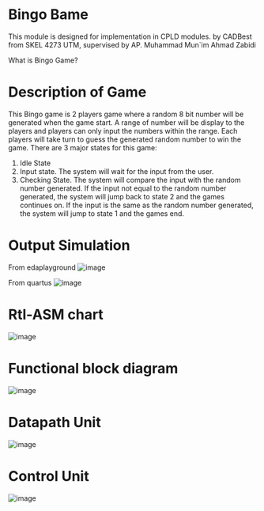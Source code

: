 # Bingo Bame
This module is designed for implementation in CPLD modules. by CADBest from SKEL 4273 UTM, supervised by AP. Muhammad Mun`im Ahmad Zabidi

What is Bingo Game?

# Description of Game

This Bingo game is 2 players game where a random 8 bit number will be generated when the game start. A range of number will be display to the players and players can only input the numbers within the range. Each players will take turn to guess the generated random number to win the game.
There are 3 major states for this game:
1.	Idle State
2.	Input state. The system will wait for the input from the user.
3.	Checking State. The system will compare the input with the random number generated. If the input not equal to the random number generated, the system will jump back to state 2 and the games continues on. If the input is the same as the random number generated, the system will jump to state 1 and the games end.

# Output Simulation

From edaplayground
![image](https://user-images.githubusercontent.com/87294236/125234475-6860f300-e313-11eb-9977-854b71a607c2.png)

From quartus
![image](https://user-images.githubusercontent.com/87294236/125240044-225c5d00-e31c-11eb-82ff-a34732b0fba3.png)


# Rtl-ASM chart

![image](https://user-images.githubusercontent.com/87294236/125233842-fe941980-e311-11eb-97b4-d3c578309894.png)

# Functional block diagram

![image](https://user-images.githubusercontent.com/87294236/125234160-b6c1c200-e312-11eb-8895-091b55b456e7.png)

# Datapath Unit

![image](https://user-images.githubusercontent.com/87294236/125234280-fa1c3080-e312-11eb-818b-9ed5e6f3f90c.png)

# Control Unit

![image](https://user-images.githubusercontent.com/87294236/125234345-1e780d00-e313-11eb-852e-f7c7f2403eb8.png)

